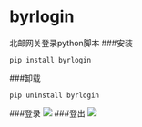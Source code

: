 # byrlogin
北邮网关登录python脚本
###安装
```
pip install byrlogin
```
###卸载
```
pip uninstall byrlogin
```
###登录
![](http://i.imgur.com/Ax4QmuV.png)
###登出
![](http://i.imgur.com/4cOMnDC.png)
